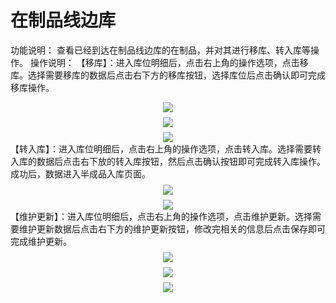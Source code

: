 # 在制品线边库
功能说明：
   查看已经到达在制品线边库的在制品，并对其进行移库、转入库等操作。
操作说明：
   【移库】：进入库位明细后，点击右上角的操作选项，点击移库。选择需要移库的数据后点击右下方的移库按钮，选择库位后点击确认即可完成移库操作。
<div align="center" style="margin-top: 8px;">
<img src="images/MIPSideLibrary/image001.png" style="max-width: 100%">
</div>
<div align="center" style="margin-top: 8px;">
<img src="images/MIPSideLibrary/image003.png" style="max-width: 100%">
</div>
<div align="center" style="margin-top: 8px;">
<img src="images/MIPSideLibrary/image005.png" style="max-width: 100%">
</div>
   【转入库】：进入库位明细后，点击右上角的操作选项，点击转入库。选择需要转入库的数据后点击右下放的转入库按钮，然后点击确认按钮即可完成转入库操作。成功后，数据进入半成品入库页面。
<div align="center" style="margin-top: 8px;">
<img src="images/MIPSideLibrary/image007.png" style="max-width: 100%">
</div>
<div align="center" style="margin-top: 8px;">
<img src="images/MIPSideLibrary/image009.png" style="max-width: 100%">
</div>
   【维护更新】：进入库位明细后，点击右上角的操作选项，点击维护更新。选择需要维护更新数据后点击右下方的维护更新按钮，修改完相关的信息后点击保存即可完成维护更新。
<div align="center" style="margin-top: 8px;">
<img src="images/MIPSideLibrary/image011.png" style="max-width: 100%">
</div>
<div align="center" style="margin-top: 8px;">
<img src="images/MIPSideLibrary/image013.png" style="max-width: 100%">
</div>
<div align="center" style="margin-top: 8px;">
<img src="images/MIPSideLibrary/image015.png" style="max-width: 100%">
</div>